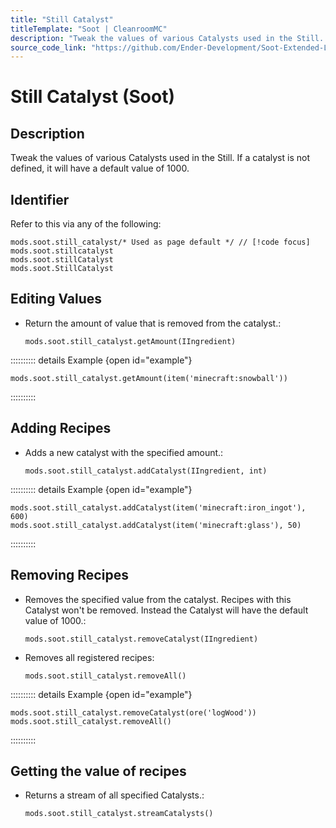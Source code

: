 ```yaml
---
title: "Still Catalyst"
titleTemplate: "Soot | CleanroomMC"
description: "Tweak the values of various Catalysts used in the Still. If a catalyst is not defined, it will have a default value of 1000."
source_code_link: "https://github.com/Ender-Development/Soot-Extended-Life/blob/master/src/main/java/soot/compat/groovyscript/StillCatalyst.java"
---
```


# Still Catalyst (Soot)

## Description

Tweak the values of various Catalysts used in the Still. If a catalyst is not defined, it will have a default value of 1000.

## Identifier

Refer to this via any of the following:

```groovy:no-line-numbers {1}
mods.soot.still_catalyst/* Used as page default */ // [!code focus]
mods.soot.stillcatalyst
mods.soot.stillCatalyst
mods.soot.StillCatalyst
```


## Editing Values

- Return the amount of value that is removed from the catalyst.:

    ```groovy:no-line-numbers
    mods.soot.still_catalyst.getAmount(IIngredient)
    ```

:::::::::: details Example {open id="example"}
```groovy:no-line-numbers
mods.soot.still_catalyst.getAmount(item('minecraft:snowball'))
```

::::::::::

## Adding Recipes

- Adds a new catalyst with the specified amount.:

    ```groovy:no-line-numbers
    mods.soot.still_catalyst.addCatalyst(IIngredient, int)
    ```

:::::::::: details Example {open id="example"}
```groovy:no-line-numbers
mods.soot.still_catalyst.addCatalyst(item('minecraft:iron_ingot'), 600)
mods.soot.still_catalyst.addCatalyst(item('minecraft:glass'), 50)
```

::::::::::

## Removing Recipes

- Removes the specified value from the catalyst. Recipes with this Catalyst won't be removed. Instead the Catalyst will have the default value of 1000.:

    ```groovy:no-line-numbers
    mods.soot.still_catalyst.removeCatalyst(IIngredient)
    ```

- Removes all registered recipes:

    ```groovy:no-line-numbers
    mods.soot.still_catalyst.removeAll()
    ```

:::::::::: details Example {open id="example"}
```groovy:no-line-numbers
mods.soot.still_catalyst.removeCatalyst(ore('logWood'))
mods.soot.still_catalyst.removeAll()
```

::::::::::

## Getting the value of recipes

- Returns a stream of all specified Catalysts.:

    ```groovy:no-line-numbers
    mods.soot.still_catalyst.streamCatalysts()
    ```
